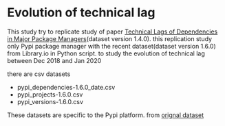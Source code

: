 # Evolution of technical lag 

  This study try to replicate study of paper [Technical Lags of Dependencies in Major Package Managers](https://www.researchgate.net/publication/344754919_Technical_Lag_of_Dependencies_in_Major_Package_Managersthis)(dataset version 1.4.0).
this replication study only Pypi package manager with the recent dataset(dataset version 1.6.0) from Library.io in Python script. to study the evolution of technical lag between Dec 2018 and Jan 2020

there are csv datasets
+ pypi_dependencies-1.6.0_date.csv
+ pypi_projects-1.6.0.csv
+ pypi_versions-1.6.0.csv
  
These datasets are specific to the Pypi platform. from [orignal dataset](https://zenodo.org/record/3626071#.YLoKPIXivIU)
  
  


